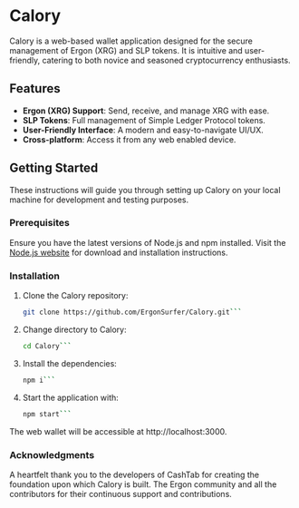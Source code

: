 # Calory

Calory is a web-based wallet application designed for the secure management of Ergon (XRG) and SLP tokens. It is intuitive and user-friendly, catering to both novice and seasoned cryptocurrency enthusiasts.

## Features

- **Ergon (XRG) Support**: Send, receive, and manage XRG with ease.
- **SLP Tokens**: Full management of Simple Ledger Protocol tokens.
- **User-Friendly Interface**: A modern and easy-to-navigate UI/UX.
- **Cross-platform**: Access it from any web enabled device.

## Getting Started

These instructions will guide you through setting up Calory on your local machine for development and testing purposes.

### Prerequisites

Ensure you have the latest versions of Node.js and npm installed. Visit the [Node.js website](https://nodejs.org/) for download and installation instructions.

### Installation

1. Clone the Calory repository:

   ```bash
   git clone https://github.com/ErgonSurfer/Calory.git```

2. Change directory to Calory:

   ```bash
   cd Calory```

3. Install the dependencies:

   ```bash
   npm i```

4. Start the application with:

   ```bash
   npm start```


The web wallet will be accessible at http://localhost:3000.


### Acknowledgments

A heartfelt thank you to the developers of CashTab for creating the foundation upon which Calory is built.
The Ergon community and all the contributors for their continuous support and contributions.



